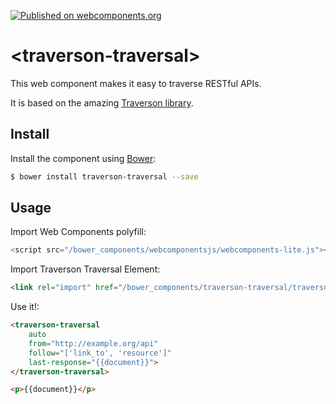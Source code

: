 [![Published on webcomponents.org](https://img.shields.io/badge/webcomponents.org-published-blue.svg)](https://www.webcomponents.org/element/traverson/traverson-traversal)

# &lt;traverson-traversal&gt;

This web component makes it easy to traverse RESTful APIs.

It is based on the amazing [Traverson library](https://github.com/basti1302/traverson).

## Install

Install the component using [Bower](http://bower.io/):

```bash
$ bower install traverson-traversal --save
```

## Usage

Import Web Components polyfill:

```js
<script src="/bower_components/webcomponentsjs/webcomponents-lite.js"></script>
```

Import Traverson Traversal Element:

```html
<link rel="import" href="/bower_components/traverson-traversal/traverson-traversal.html"> 
```

Use it!:

```html
<traverson-traversal
    auto
    from="http://example.org/api"
    follow="['link_to', 'resource']"
    last-response="{{document}}">
</traverson-traversal>

<p>{{document}}</p>
```
